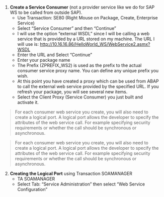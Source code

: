 1. **Create a Service Consumer** (not a provider service like we do for SAP WS to be called from outside SAP).
    * Use Transaction: SE80 (Right Mouse on Package, Create, Enterprise Service)
    * Select “Service Consumer” and then “Continue”
    * I will use the option “external WSDL” since I will be calling a web service that is provided by a URL stored on my machine.  The URL I will use is: http://10.16.16.86/HelloWorld_WS/WebService2.asmx?WSDL
    * Enter the URL and Select “Continue”
    * Enter your package name
    * The Prefix (ZPREFIX_WS2) is used as the prefix to the actual consumer service proxy name.  You can define any unique prefix you wish.
    * At this point you have created a proxy which can be used from ABAP to call the external web service provided by the specified URL.  If you refresh your package, you will see several new items. 
    * Select the Client Proxy (Service Consumer) you just built and activate it.
> For each consumer web service you create, you will also need to create a logical port.  A logical port allows the developer to specify the attributes of the web service call.  For example specifying security requirements or whether the call should be synchronous or asynchronous.

> For each consumer web service you create, you will also need to create a logical port.  A logical port allows the developer to specify the attributes of the web service call.  For example specifying security requirements or whether the call should be synchronous or asynchronous.  

2. **Creating the Logical Port** using Transaction SOAMANAGER
    * TA SOAMANAGER
    * Select Tab: “Service Administration” then select “Web Service Configuration”
